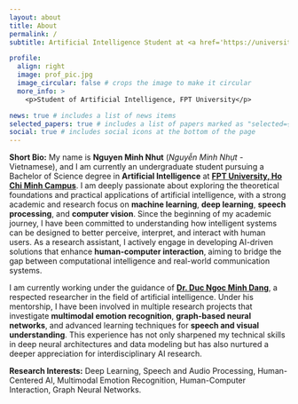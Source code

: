 ```yaml
---
layout: about
title: About
permalink: /
subtitle: Artificial Intelligence Student at <a href='https://university.fpt.edu.vn/'>FPT University, Ho Chi Minh Campus.</a> 

profile:
  align: right
  image: prof_pic.jpg
  image_circular: false # crops the image to make it circular
  more_info: >
    <p>Student of Artificial Intelligence, FPT University</p>

news: true # includes a list of news items
selected_papers: true # includes a list of papers marked as "selected={true}"
social: true # includes social icons at the bottom of the page
---
```


**Short Bio:** My name is **Nguyen Minh Nhut** (*Nguyễn Minh Nhựt* - Vietnamese), and I am currently an undergraduate student pursuing a Bachelor of Science degree in **Artificial Intelligence** at [**FPT University, Ho Chi Minh Campus**](https://university.fpt.edu.vn/). I am deeply passionate about exploring the theoretical foundations and practical applications of artificial intelligence, with a strong academic and research focus on **machine learning**, **deep learning**, **speech processing**, and **computer vision**. Since the beginning of my academic journey, I have been committed to understanding how intelligent systems can be designed to better perceive, interpret, and interact with human users. As a research assistant, I actively engage in developing AI-driven solutions that enhance **human-computer interaction**, aiming to bridge the gap between computational intelligence and real-world communication systems.

I am currently working under the guidance of [**Dr. Duc Ngoc Minh Dang**](https://dnmduc.github.io/), a respected researcher in the field of artificial intelligence. Under his mentorship, I have been involved in multiple research projects that investigate **multimodal emotion recognition**, **graph-based neural networks**, and advanced learning techniques for **speech and visual understanding**. This experience has not only sharpened my technical skills in deep neural architectures and data modeling but has also nurtured a deeper appreciation for interdisciplinary AI research.

**Research Interests:** Deep Learning, Speech and Audio Processing, Human-Centered AI, Multimodal Emotion Recognition, Human-Computer Interaction, Graph Neural Networks.
